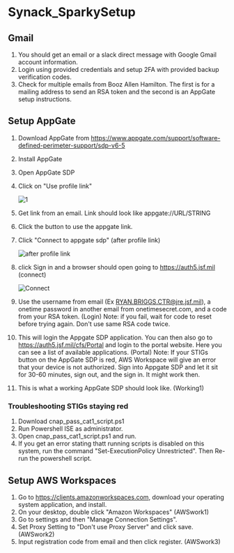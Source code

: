 # Synack_SparkySetup

## Gmail
1) You should get an email or a slack direct message with Google Gmail account information.
2) Login using provided credentials and setup 2FA with provided backup verification codes.
3) Check for multiple emails from Booz Allen Hamilton. The first is for a mailing address to send an RSA token and the second is an AppGate setup instructions.

## Setup AppGate
1) Download AppGate from https://www.appgate.com/support/software-defined-perimeter-support/sdp-v6-5
2) Install AppGate
3) Open AppGate SDP
4) Click on "Use profile link"

   ![1](https://github.com/user-attachments/assets/627f2354-2daf-407b-9092-2a73b8d3d461)
   
6) Get link from an email. Link should look like appgate://URL/STRING 
7) Click the button to use the appgate link.
8) Click "Connect to appgate sdp" (after profile link)

    ![after profile link](https://github.com/user-attachments/assets/937dea36-a8a5-47da-a35e-ebebc847c63a)
   
10) click Sign in and a browser should open going to https://auth5.jsf.mil (connect)

     ![Connect](https://github.com/user-attachments/assets/1a4cbbe4-8a8b-41df-8de6-6e2a1933c741)
    
0) Use the username from email (Ex RYAN.BRIGGS.CTR@jre.jsf.mil), a onetime password in another email from onetimesecret.com, and a code from your RSA token. (Login) Note: if you fail, wait for code to reset before trying again. Don't use same RSA code twice.
11) This will login the Appgate SDP application. You can then also go to https://auth5.jsf.mil/cfs/Portal and login to the portal website. Here you can see a list of available applications. (Portal)
Note: If your STIGs button on the AppGate SDP is red, AWS Workspace will give an error that your device is not authorized. Sign into Appgate SDP and let it sit for 30-60 minutes, sign out, and the sign in. It might work then.
12) This is what a working AppGate SDP should look like. (Working1)

### Troubleshooting STIGs staying red
1) Download cnap_pass_cat1_script.ps1
2) Run Powershell ISE as administrator.
3) Open cnap_pass_cat1_script.ps1 and run. 
4) If you get an error stating thatt running scripts is disabled on this system, run the command "Set-ExecutionPolicy Unrestricted". Then Re-run the powershell script.

## Setup AWS Workspaces
1) Go to https://clients.amazonworkspaces.com, download your operating system application, and install.
2) On your desktop, double click "Amazon Workspaces" (AWSwork1)
3) Go to settings and then "Manage Connection Settings".
4) Set Proxy Setting to "Don't use Proxy Server" and click save. (AWSwork2)
5) Input registration code from email and then click register. (AWSwork3)

